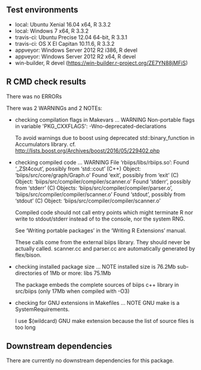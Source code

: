 ## Test environments
* local: Ubuntu Xenial 16.04 x64, R 3.3.2
* local: Windows 7 x64, R 3.3.2
* travis-ci: Ubuntu Precise 12.04 64-bit, R 3.3.1
* travis-ci: OS X El Capitan 10.11.6, R 3.3.2
* appveyor: Windows Server 2012 R2 i386, R devel
* appveyor: Windows Server 2012 R2 x64, R devel
* win-builder, R devel (https://win-builder.r-project.org/ZE7YN88jMFiS)

## R CMD check results
There was no ERRORs

There was 2 WARNINGs and 2 NOTEs:

* checking compilation flags in Makevars ... WARNING
  Non-portable flags in variable 'PKG_CXXFLAGS':
  -Wno-deprecated-declarations
  
  To avoid warnings due to boost using deprecated 
  std::binary_function in Accumulators library.
  cf. http://lists.boost.org/Archives/boost/2016/05/229402.php

* checking compiled code ... WARNING
  File ‘rbiips/libs/rbiips.so’:
  Found ‘_ZSt4cout’, possibly from ‘std::cout’ (C++)
    Object: ‘biips/src/core/graph/Graph.o’
  Found ‘exit’, possibly from ‘exit’ (C)
    Object: ‘biips/src/compiler/compiler/scanner.o’
  Found ‘stderr’, possibly from ‘stderr’ (C)
    Objects: ‘biips/src/compiler/compiler/parser.o’,
      ‘biips/src/compiler/compiler/scanner.o’
  Found ‘stdout’, possibly from ‘stdout’ (C)
    Object: ‘biips/src/compiler/compiler/scanner.o’

  Compiled code should not call entry points which might terminate R nor
  write to stdout/stderr instead of to the console, nor the system RNG.

  See ‘Writing portable packages’ in the ‘Writing R Extensions’ manual.

  These calls come from the external biips library.
  They should never be actually called.
  scanner.cc and parser.cc are automatically generated by flex/bison.

* checking installed package size ... NOTE
  installed size is 76.2Mb
  sub-directories of 1Mb or more:
    libs  75.1Mb
    
  The package embeds the complete sources of biips c++ library 
  in src/biips (only 17Mb when compiled with -O3)

* checking for GNU extensions in Makefiles ... NOTE
  GNU make is a SystemRequirements.

  I use $(wildcard) GNU make extension because the list
  of source files is too long

## Downstream dependencies
There are currently no downstream dependencies for this package.
